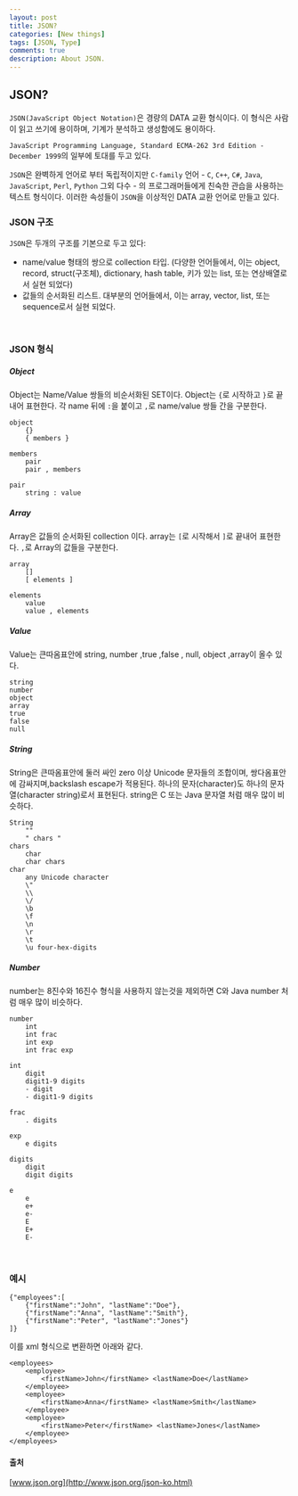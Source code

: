 ```yaml
---
layout: post
title: JSON?
categories: [New things]
tags: [JSON, Type]
comments: true
description: About JSON.
---
```


## JSON? ##

`JSON(JavaScript Object Notation)`은 경량의 DATA 교환 형식이다. 이 형식은 사람이 읽고 쓰기에 용이하며, 기계가 분석하고 생성함에도 용이하다.

`JavaScript Programming Language, Standard ECMA-262 3rd Edition - December 1999`의 일부에 토대를 두고 있다.

`JSON`은 완벽하게 언어로 부터 독립적이지만 `C-family` 언어 - `C`, `C++`, `C#`, `Java`, `JavaScript`, `Perl`, `Python` 그외 다수 - 의 프로그래머들에게 친숙한 관습을 사용하는 텍스트 형식이다. 이러한 속성들이 `JSON`을 이상적인 DATA 교환 언어로 만들고 있다.

### JSON 구조 ###

`JSON`은 두개의 구조를 기본으로 두고 있다:

- name/value 형태의 쌍으로 collection 타입. (다양한 언어들에서, 이는 object, record, struct(구조체), dictionary, hash table, 키가 있는 list, 또는 연상배열로서 실현 되었다)
- 값들의 순서화된 리스트. 대부분의 언어들에서, 이는 array, vector, list, 또는 sequence로서 실현 되었다.

<br>

### JSON 형식 ###

##### Object #####

Object는 Name/Value 쌍들의 비순서화된 SET이다. Object는 `{`로 시작하고 `}`로 끝내어 표현한다. 각 name 뒤에 `:`을 붙이고 `,`로 name/value 쌍들 간을 구분한다.

```
object
    {}
    { members }
    
members
    pair
    pair , members
    
pair
	string : value
```

##### Array #####

Array은 값들의 순서화된 collection 이다. array는 `[`로 시작해서 `]`로 끝내어 표현한다. `,`로 Array의 값들을 구분한다.

```
array
    []
    [ elements ]
    
elements
    value 
    value , elements
```

##### Value #####

Value는 큰따옴표안에 string, number ,true ,false , null, object ,array이 올수 있다.

```
string
number
object
array
true
false
null
```

##### String #####

String은 큰따옴표안에 둘러 싸인 zero 이상 Unicode 문자들의 조합이며, 쌍다옴표안에 감싸지며,backslash escape가 적용된다.
하나의 문자(character)도 하나의 문자열(character string)로서 표현된다. string은 C 또는 Java 문자열 처럼 매우 많이 비슷하다.

```
String
    ""
    " chars "
chars
    char
    char chars
char
    any Unicode character
    \"
    \\
    \/
    \b
    \f
    \n
    \r
    \t
    \u four-hex-digits
```

##### Number #####

number는 8진수와 16진수 형식을 사용하지 않는것을 제외하면 C와 Java number 처럼 매우 많이 비슷하다.

```
number
    int
    int frac
    int exp
    int frac exp

int
    digit
    digit1-9 digits 
    - digit
    - digit1-9 digits

frac
	. digits
    
exp
	e digits
    
digits
    digit
    digit digits
    
e
    e
    e+
    e-
    E
    E+
    E-

```

<br>

### 예시 ###

```
{"employees":[
    {"firstName":"John", "lastName":"Doe"},
    {"firstName":"Anna", "lastName":"Smith"},
    {"firstName":"Peter", "lastName":"Jones"}
]}
```
이를 xml 형식으로 변환하면 아래와 같다.

```
<employees>
    <employee>
        <firstName>John</firstName> <lastName>Doe</lastName>
    </employee>
    <employee>
        <firstName>Anna</firstName> <lastName>Smith</lastName>
    </employee>
    <employee>
        <firstName>Peter</firstName> <lastName>Jones</lastName>
    </employee>
</employees>
```


#### 출처 ####

[www.json.org](http://www.json.org/json-ko.html)
